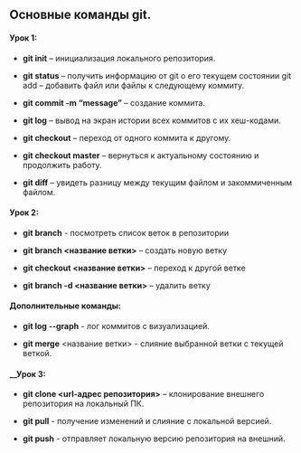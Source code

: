 ## Основные команды git.

#### __Урок 1:__

* __git init__ – инициализация локального репозитория.

* __git status__ – получить информацию от git о его текущем состоянии
git add – добавить файл или файлы к следующему коммиту.

* __git commit -m “message”__ – создание коммита.

* __git log__ – вывод на экран истории всех коммитов с их хеш-кодами.

* __git checkout__ – переход от одного коммита к другому.

* __git checkout master__ – вернуться к актуальному состоянию и продолжить работу.

* __git diff__ – увидеть разницу между текущим файлом и закоммиченным файлом.

#### __Урок 2:__
* __git branch__ - посмотреть список веток в репозитории

* __git branch <название ветки>__ – создать новую ветку

* __git checkout <название ветки>__ – переход к другой ветке

* __git branch -d <название ветки>__ – удалить ветку

#### Дополнительные команды:
* __git log --graph__ - лог коммитов с визуализацией.

* __git merge__ <название ветки> - слияние выбранной ветки с текущей веткой.

#### __Урок 3:
* __git clone <url-адрес репозитория>__ – клонирование внешнего репозитория на
локальный ПК.

* __git pull__ - получение изменений и слияние с локальной версией.

* __git push__ - отправляет локальную версию репозитория на внешний.